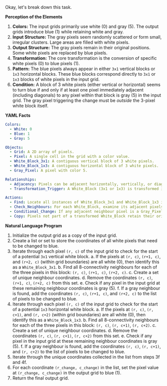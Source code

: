 Okay, let's break down this task.

**Perception of the Elements**

1.  **Colors:** The input grids primarily use white (0) and gray (5). The output grids introduce blue (1) while retaining white and gray.
2.  **Input Structure:** The gray pixels seem randomly scattered or form small, irregular clusters. Large areas are filled with white pixels.
3.  **Output Structure:** The gray pixels remain in their original positions. Some white pixels are replaced by blue pixels.
4.  **Transformation:** The core transformation is the conversion of specific white pixels (0) to blue pixels (1).
5.  **Pattern:** The blue pixels always appear in either `3x1` vertical blocks or `1x3` horizontal blocks. These blue blocks correspond directly to `3x1` or `1x3` blocks of white pixels in the input grid.
6.  **Condition:** A block of 3 white pixels (either vertical or horizontal) seems to turn blue if and only if at least one pixel immediately adjacent (including diagonals) to any pixel within that block is gray (5) in the input grid. The gray pixel triggering the change must be *outside* the 3-pixel white block itself.

**YAML Facts**


```yaml
Colors:
  - White: 0
  - Blue: 1
  - Gray: 5

Objects:
  - Grid: A 2D array of pixels.
  - Pixel: A single cell in the grid with a color value.
  - White_Block_3x1: A contiguous vertical block of 3 white pixels.
  - White_Block_1x3: A contiguous horizontal block of 3 white pixels.
  - Gray_Pixel: A pixel with color 5.

Relationships:
  - Adjacency: Pixels can be adjacent horizontally, vertically, or diagonally (8-connectivity neighbours).
  - Transformation_Trigger: A White_Block (3x1 or 1x3) is transformed if it has an adjacent Gray_Pixel neighbour (neighbour must not be part of the block).

Actions:
  - Find: Locate all instances of White_Block_3x1 and White_Block_1x3 in the input grid.
  - Check_Neighbours: For each White_Block, examine its adjacent pixels (excluding pixels within the block itself).
  - Conditional_Change: If any adjacent neighbour pixel is a Gray_Pixel (in the input), change all pixels within the corresponding White_Block from white (0) to blue (1) in the output grid.
  - Copy: Pixels not part of a transformed White_Block retain their original color from the input grid.
```


**Natural Language Program**

1.  Initialize the output grid as a copy of the input grid.
2.  Create a list or set to store the coordinates of all white pixels that need to be changed to blue.
3.  Iterate through each pixel `(r, c)` of the input grid to check for the start of a potential `3x1` vertical white block.
    a.  If the pixels at `(r, c)`, `(r+1, c)`, and `(r+2, c)` (within grid boundaries) are all white (0), then identify this as a `White_Block_3x1`.
    b.  Find all 8-connectivity neighbours for each of the three pixels in this block: `(r, c)`, `(r+1, c)`, `(r+2, c)`.
    c.  Create a set of unique neighbour coordinates.
    d.  Remove the coordinates `(r, c)`, `(r+1, c)`, `(r+2, c)` from this set.
    e.  Check if any pixel in the input grid at these remaining neighbour coordinates is gray (5).
    f.  If a gray neighbour is found, add the coordinates `(r, c)`, `(r+1, c)`, and `(r+2, c)` to the list of pixels to be changed to blue.
4.  Iterate through each pixel `(r, c)` of the input grid to check for the start of a potential `1x3` horizontal white block.
    a.  If the pixels at `(r, c)`, `(r, c+1)`, and `(r, c+2)` (within grid boundaries) are all white (0), then identify this as a `White_Block_1x3`.
    b.  Find all 8-connectivity neighbours for each of the three pixels in this block: `(r, c)`, `(r, c+1)`, `(r, c+2)`.
    c.  Create a set of unique neighbour coordinates.
    d.  Remove the coordinates `(r, c)`, `(r, c+1)`, `(r, c+2)` from this set.
    e.  Check if any pixel in the input grid at these remaining neighbour coordinates is gray (5).
    f.  If a gray neighbour is found, add the coordinates `(r, c)`, `(r, c+1)`, and `(r, c+2)` to the list of pixels to be changed to blue.
5.  Iterate through the unique coordinates collected in the list from steps 3f and 4f.
6.  For each coordinate `(r_change, c_change)` in the list, set the pixel value at `(r_change, c_change)` in the output grid to blue (1).
7.  Return the final output grid.